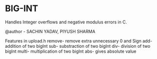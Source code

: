 # BIG-INT
Handles Integer overflows and negative modulus errors in C.

@author - SACHIN YADAV, PIYUSH SHARMA

Features in upload.h
 remove- remove extra unnecessary 0 and Sign
 add-   addition of two bigInt
 sub-   substraction of two bigInt
 div-   division of two bigInt
 multi- multiplication of two bigInt
 abs-   gives absolute value

